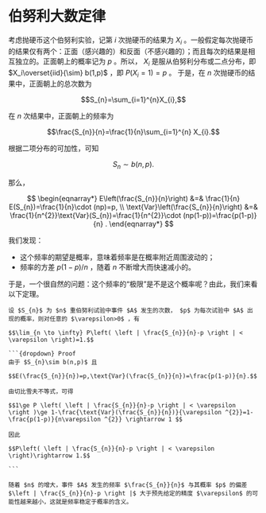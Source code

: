 # 伯努利大数定律
考虑抛硬币这个伯努利实验，记第 $i$ 次抛硬币的结果为 $X_{i}$ 。一般假定每次抛硬币的结果仅有两个：正面（感兴趣的）和反面（不感兴趣的）；而且每次的结果是相互独立的。正面朝上的概率记为 $p$ 。所以， $X_i$ 是服从伯努利分布或二点分布，即 $X_i\overset{iid}{\sim} b(1,p)$ ，即 $P(X_{i}=1)=p$ 。
于是，在 $n$ 次抛硬币的结果中，正面朝上的总次数为

$$S_{n}=\sum_{i=1}^{n}X_{i},$$

在 $n$ 次结果中，正面朝上的频率为

$$\frac{S_{n}}{n}=\frac{1}{n}\sum_{i=1}^{n} X_{i}.$$

根据二项分布的可加性，可知

$$S_{n}\sim b(n,p).$$

那么，

$$
\begin{eqnarray*}
E\left(\frac{S_{n}}{n}\right) &=& \frac{1}{n} E(S_{n})=\frac{1}{n}\cdot (np)=p, \\
\text{Var}\left(\frac{S_{n}}{n}\right) &=& \frac{1}{n^{2}}\text{Var}(S_{n})=\frac{1}{n^{2}}\cdot (np(1-p))=\frac{p(1-p)}{n} .
\end{eqnarray*}
$$

我们发现：

- 这个频率的期望是概率，意味着频率是在概率附近周围波动的；
- 频率的方差 $p(1-p)/n$ ，随着 $n$ 不断增大而快速减小的。

于是，一个很自然的问题：这个频率的“极限”是不是这个概率呢？由此，我们来看以下定理。

``````{prf:theorem} 伯努利大数定律
设 $S_{n}$ 为 $n$ 重伯努利试验中事件 $A$ 发生的次数， $p$ 为每次试验中 $A$ 出现的概率，则对任意的 $\varepsilon>0$ ，有

$$\lim_{n \to \infty} P\left( \left | \frac{S_{n}}{n}-p \right | < \varepsilon \right)=1.$$

```{dropdown} Proof
由于 $S_{n}\sim b(n,p)$ 且

$$E(\frac{S_{n}}{n})=p,\text{Var}(\frac{S_{n}}{n})=\frac{p(1-p)}{n}.$$

由切比雪夫不等式，可得

$$1\ge P \left( \left | \frac{S_{n}}{n}-p \right | < \varepsilon \right )\ge 1-\frac{\text{Var}(\frac{S_{n}}{n})}{\varepsilon ^{2}}=1-\frac{p(1-p)}{n\varepsilon ^{2}} \rightarrow 1 $$

因此

$$P\left( \left | \frac{S_{n}}{n}-p \right | < \varepsilon \right)\rightarrow 1.$$

```
``````

```{admonition} Remark
随着 $n$ 的增大，事件 $A$ 发生的频率 $\frac{S_{n}}{n}$ 与其概率 $p$ 的偏差 $\left | \frac{S_{n}}{n}-p \right |$ 大于预先给定的精度 $\varepsilon$ 的可能性越来越小，这就是频率稳定于概率的含义。
```